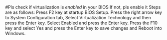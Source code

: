 #Pls check if virtualization is *enabled* in your BIOS
If not, pls enable it
Steps are as follows:
Press F2 key at startup BIOS Setup.
Press the right arrow key to System Configuration tab, Select Virtualization Technology and then press the Enter key.
Select Enabled and press the Enter key.
Press the F10 key and select Yes and press the Enter key to save changes and Reboot into Windows.
